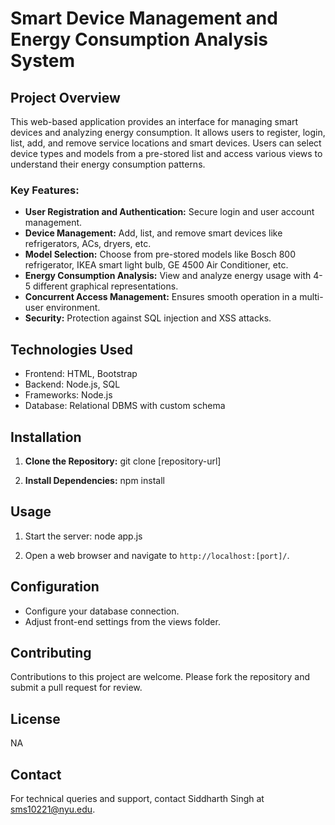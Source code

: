 # Smart Device Management and Energy Consumption Analysis System

## Project Overview
This web-based application provides an interface for managing smart devices and analyzing energy consumption. It allows users to register, login, list, add, and remove service locations and smart devices. Users can select device types and models from a pre-stored list and access various views to understand their energy consumption patterns.

### Key Features:
- **User Registration and Authentication:** Secure login and user account management.
- **Device Management:** Add, list, and remove smart devices like refrigerators, ACs, dryers, etc.
- **Model Selection:** Choose from pre-stored models like Bosch 800 refrigerator, IKEA smart light bulb, GE 4500 Air Conditioner, etc.
- **Energy Consumption Analysis:** View and analyze energy usage with 4-5 different graphical representations.
- **Concurrent Access Management:** Ensures smooth operation in a multi-user environment.
- **Security:** Protection against SQL injection and XSS attacks.

## Technologies Used
- Frontend: HTML, Bootstrap
- Backend: Node.js, SQL
- Frameworks: Node.js
- Database: Relational DBMS with custom schema

## Installation

1. **Clone the Repository:**
git clone [repository-url]

2. **Install Dependencies:**
npm install


## Usage

1. Start the server:
node app.js

2. Open a web browser and navigate to `http://localhost:[port]/`.

## Configuration

- Configure your database connection.
- Adjust front-end settings from the views folder.

## Contributing

Contributions to this project are welcome. Please fork the repository and submit a pull request for review.

## License

NA

## Contact

For technical queries and support, contact Siddharth Singh at sms10221@nyu.edu.



